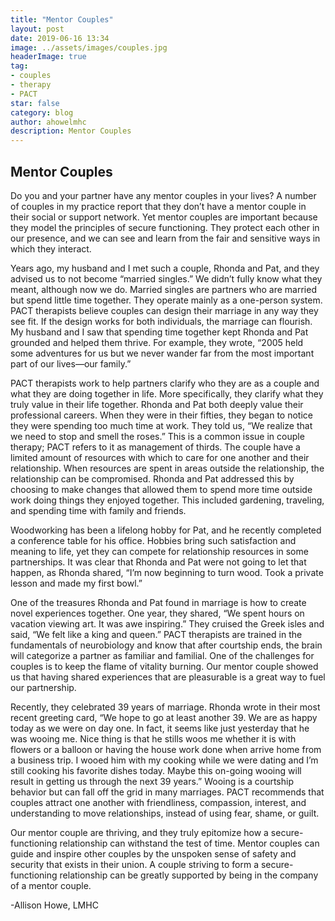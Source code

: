 ```yaml
---
title: "Mentor Couples"
layout: post
date: 2019-06-16 13:34
image: ../assets/images/couples.jpg
headerImage: true
tag:
- couples
- therapy
- PACT
star: false
category: blog
author: ahowelmhc
description: Mentor Couples 
---
```


## Mentor Couples

Do you and your partner have any mentor couples in your lives? A number of couples in my practice report that they don’t have a mentor couple in their social or support network. Yet mentor couples are important because they model the principles of secure functioning. They protect each other in our presence, and we can see and learn from the fair and sensitive ways in which they interact.

Years ago, my husband and I met such a couple, Rhonda and Pat, and they advised us to not become “married singles.” We didn’t fully know what they meant, although now we do. Married singles are partners who are married but spend little time together. They operate mainly as a one-person system. PACT therapists believe couples can design their marriage in any way they see fit. If the design works for both individuals, the marriage can flourish. My husband and I saw that spending time together kept Rhonda and Pat grounded and helped them thrive. For example, they wrote, “2005 held some adventures for us but we never wander far from the most important part of our lives—our family.”

PACT therapists work to help partners clarify who they are as a couple and what they are doing together in life. More specifically, they clarify what they truly value in their life together. Rhonda and Pat both deeply value their professional careers. When they were in their fifties, they began to notice they were spending too much time at work. They told us, “We realize that we need to stop and smell the roses.” This is a common issue in couple therapy; PACT refers to it as management of thirds. The couple have a limited amount of resources with which to care for one another and their relationship. When resources are spent in areas outside the relationship, the relationship can be compromised. Rhonda and Pat addressed this by choosing to make changes that allowed them to spend more time outside work doing things they enjoyed together. This included gardening, traveling, and spending time with family and friends.

Woodworking has been a lifelong hobby for Pat, and he recently completed a conference table for his office. Hobbies bring such satisfaction and meaning to life, yet they can compete for relationship resources in some partnerships. It was clear that Rhonda and Pat were not going to let that happen, as Rhonda shared, “I’m now beginning to turn wood. Took a private lesson and made my first bowl.”

One of the treasures Rhonda and Pat found in marriage is how to create novel experiences together. One year, they shared, “We spent hours on vacation viewing art. It was awe inspiring.” They cruised the Greek isles and said, “We felt like a king and queen.” PACT therapists are trained in the fundamentals of neurobiology and know that after courtship ends, the brain will categorize a partner as familiar and familial. One of the challenges for couples is to keep the flame of vitality burning. Our mentor couple showed us that having shared experiences that are pleasurable is a great way to fuel our partnership.

Recently, they celebrated 39 years of marriage. Rhonda wrote in their most recent greeting card, “We hope to go at least another 39. We are as happy today as we were on day one. In fact, it seems like just yesterday that he was wooing me. Nice thing is that he stills woos me whether it is with flowers or a balloon or having the house work done when arrive home from a business trip. I wooed him with my cooking while we were dating and I’m still cooking his favorite dishes today. Maybe this on-going wooing will result in getting us through the next 39 years.” Wooing is a courtship behavior but can fall off the grid in many marriages. PACT recommends that couples attract one another with friendliness, compassion, interest, and understanding to move relationships, instead of using fear, shame, or guilt.

Our mentor couple are thriving, and they truly epitomize how a secure-functioning relationship can withstand the test of time. Mentor couples can guide and inspire other couples by the unspoken sense of safety and security that exists in their union. A couple striving to form a secure-functioning relationship can be greatly supported by being in the company of a mentor couple.

-Allison Howe, LMHC
